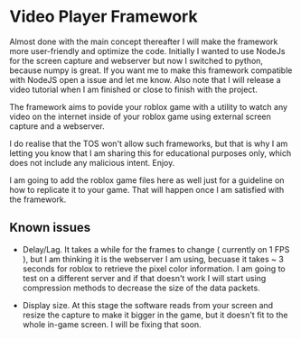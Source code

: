 # Video Player Framework

Almost done with the main concept thereafter I will make the framework more user-friendly and optimize the code. Initially I wanted to use NodeJs for the screen capture and webserver but now I switched to python, because numpy is great. If you want me to make this framework compatible with NodeJS open a issue and let me know. Also note that I will release a video tutorial when I am finished or close to finish with the project.

The framework aims to povide your roblox game with a utility to watch any video on the internet inside of your roblox game using external screen capture and a webserver.

I do realise that the TOS won't allow such frameworks, but that is why I am letting you know that I am sharing this for educational purposes only, which does not include any malicious intent. Enjoy.

I am going to add the roblox game files here as well just for a guideline on how to replicate it to your game. That will happen once I am satisfied with the framework.

## Known issues

- Delay/Lag. It takes a while for the frames to change ( currently on 1 FPS ), but I am thinking it is the webserver I am using, becuase it takes ~ 3 seconds for roblox to retrieve the pixel color information. I am going to test on a different server and if that doesn't work I will start using compression methods to decrease the size of the data packets.

- Display size. At this stage the software reads from your screen and resize the capture to make it bigger in the game, but it doesn't fit to the whole in-game screen. I will be fixing that soon.